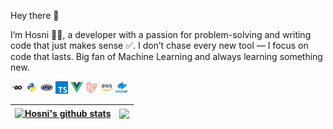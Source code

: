 Hey there 👋

I’m Hosni 👨‍💻, a developer with a passion for problem-solving and writing code that just makes sense ✅. I don’t chase every new tool — I focus on code that lasts. Big fan of Machine Learning and always learning something new.


<p>
  <!-- Languages -->
  <code><img height="20" alt="golang" src="https://raw.githubusercontent.com/github/explore/main/topics/go/go.png"></code>
  <code><img height="20" alt="python" src="https://raw.githubusercontent.com/github/explore/main/topics/python/python.png"></code>
  <code><img height="20" alt="php" src="https://raw.githubusercontent.com/github/explore/main/topics/php/php.png"></code>
  <code><img height="20" alt="typescript" src="https://raw.githubusercontent.com/github/explore/main/topics/typescript/typescript.png"></code>
  <code><img height="20" alt="vue" src="https://raw.githubusercontent.com/github/explore/main/topics/vue/vue.png"></code>
  <code><img height="20" alt="laravel" src="https://raw.githubusercontent.com/github/explore/main/topics/laravel/laravel.png"></code>
  <code><img height="20" alt="aws" src="https://raw.githubusercontent.com/github/explore/main/topics/aws/aws.png"></code>
  <code><img height="20" alt="docker" src="https://raw.githubusercontent.com/github/explore/main/topics/docker/docker.png"></code>
</p>


| <a href="https://github.com/HosniMansour/github-readme-stats"><img align="center" src="https://github-readme-stats.vercel.app/api?username=HosniMansour&show_icons=true&include_all_commits=true&theme=buefy&hide_border=true" alt="Hosni's github stats" /></a> | <a href="https://github.com/HosniMansour/github-readme-stats"><img align="center" src="https://github-readme-stats.vercel.app/api/top-langs/?username=HosniMansour&layout=compact&theme=buefy&hide_border=true" /></a> |
| ------------- | ------------- |
